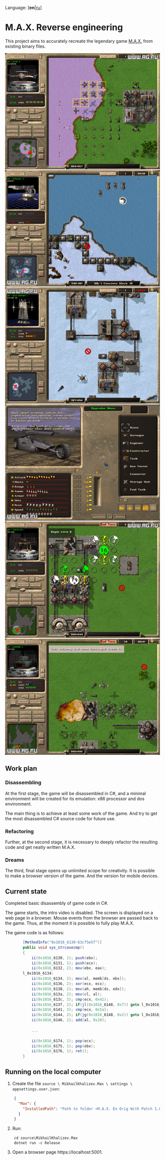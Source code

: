 Language: [**en**|[ru](README.ru.md)]

# M.A.X. Reverse engineering

This project aims to accurately recreate the legendary game [M.A.X.](https://www.mobygames.com/game/max-mechanized-assault-exploration)
from existing binary files.

![Screenshots 1](./doc/img/screenshot01.png)
![Screenshots 2](./doc/img/screenshot02.png)
![Screenshots 3](./doc/img/screenshot03.png)
![Screenshots 4](./doc/img/screenshot04.png)
![Screenshots 5](./doc/img/screenshot05.png)
![Screenshots 6](./doc/img/screenshot06.png)

## Work plan

### Disassembling

At the first stage, the game will be disassembled in C#,
and a minimal environment will be created for its emulation:
x86 processor and dos environment.

The main thing is to achieve at least some work of the game.
And try to get the most disassembled C# source code for future use.

### Refactoring

Further, at the second stage, it is necessary to deeply refactor the resulting code and get neatly written M.A.X.

### Dreams

The third, final stage opens up unlimited scope for creativity.
It is possible to make a browser version of the game. And the version for mobile devices.

## Current state

Completed basic disassembly of game code in C#.

The game starts, the intro video is disabled.
The screen is displayed on a web page in a browser.
Mouse events from the browser are passed back to the game.
Thus, at the moment it is possible to fully play M.A.X.

The game code is as follows:

```C#
        [MethodInfo("0x1016_6130-63cf5e5f")]
        public void sys_strcasecmp()
        {
            ii(0x1016_6130, 1); push(ebx);                              /* push ebx */
            ii(0x1016_6131, 1); push(ecx);                              /* push ecx */
            ii(0x1016_6132, 2); mov(ebx, eax);                          /* mov ebx, eax */
        l_0x1016_6134:
            ii(0x1016_6134, 2); mov(al, memb[ds, ebx]);                 /* mov al, [ebx] */
            ii(0x1016_6136, 2); xor(ecx, ecx);                          /* xor ecx, ecx */
            ii(0x1016_6138, 2); mov(ah, memb[ds, edx]);                 /* mov ah, [edx] */
            ii(0x1016_613a, 2); mov(cl, al);                            /* mov cl, al */
            ii(0x1016_613c, 3); cmp(ecx, 0x41);                         /* cmp ecx, 0x41 */
            ii(0x1016_613f, 2); if(jl(0x1016_6148, 0x7)) goto l_0x1016_6148; /* jl 0x10166148 */
            ii(0x1016_6141, 3); cmp(ecx, 0x5a);                         /* cmp ecx, 0x5a */
            ii(0x1016_6144, 2); if(jg(0x1016_6148, 0x2)) goto l_0x1016_6148; /* jg 0x10166148 */
            ii(0x1016_6146, 2); add(al, 0x20);                          /* add al, 0x20 */

            ...

            ii(0x1016_6174, 1); pop(ecx);                               /* pop ecx */
            ii(0x1016_6175, 1); pop(ebx);                               /* pop ebx */
            ii(0x1016_6176, 1); ret();                                  /* ret */
        }
```

## Running on the local computer

1. Create the file `source \ MikhailKhalizev.Max \ settings \ appsettings.user.json`:

```json
    {
      "Max": {
        "InstalledPath": "Path to folder <M.A.X. En Orig With Patch 1.04>"
      }
    }
```

2. Run:

```
    cd source\MikhailKhalizev.Max
    dotnet run -c Release
```

3. Open a browser page https://localhost:5001.